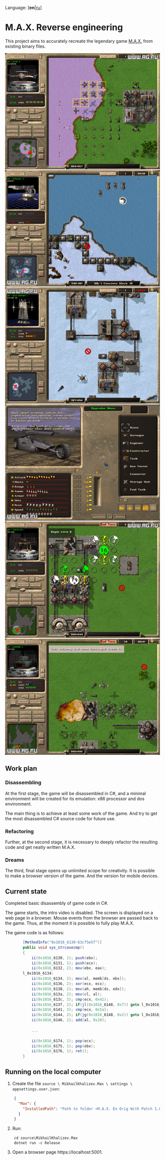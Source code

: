 Language: [**en**|[ru](README.ru.md)]

# M.A.X. Reverse engineering

This project aims to accurately recreate the legendary game [M.A.X.](https://www.mobygames.com/game/max-mechanized-assault-exploration)
from existing binary files.

![Screenshots 1](./doc/img/screenshot01.png)
![Screenshots 2](./doc/img/screenshot02.png)
![Screenshots 3](./doc/img/screenshot03.png)
![Screenshots 4](./doc/img/screenshot04.png)
![Screenshots 5](./doc/img/screenshot05.png)
![Screenshots 6](./doc/img/screenshot06.png)

## Work plan

### Disassembling

At the first stage, the game will be disassembled in C#,
and a minimal environment will be created for its emulation:
x86 processor and dos environment.

The main thing is to achieve at least some work of the game.
And try to get the most disassembled C# source code for future use.

### Refactoring

Further, at the second stage, it is necessary to deeply refactor the resulting code and get neatly written M.A.X.

### Dreams

The third, final stage opens up unlimited scope for creativity.
It is possible to make a browser version of the game. And the version for mobile devices.

## Current state

Completed basic disassembly of game code in C#.

The game starts, the intro video is disabled.
The screen is displayed on a web page in a browser.
Mouse events from the browser are passed back to the game.
Thus, at the moment it is possible to fully play M.A.X.

The game code is as follows:

```C#
        [MethodInfo("0x1016_6130-63cf5e5f")]
        public void sys_strcasecmp()
        {
            ii(0x1016_6130, 1); push(ebx);                              /* push ebx */
            ii(0x1016_6131, 1); push(ecx);                              /* push ecx */
            ii(0x1016_6132, 2); mov(ebx, eax);                          /* mov ebx, eax */
        l_0x1016_6134:
            ii(0x1016_6134, 2); mov(al, memb[ds, ebx]);                 /* mov al, [ebx] */
            ii(0x1016_6136, 2); xor(ecx, ecx);                          /* xor ecx, ecx */
            ii(0x1016_6138, 2); mov(ah, memb[ds, edx]);                 /* mov ah, [edx] */
            ii(0x1016_613a, 2); mov(cl, al);                            /* mov cl, al */
            ii(0x1016_613c, 3); cmp(ecx, 0x41);                         /* cmp ecx, 0x41 */
            ii(0x1016_613f, 2); if(jl(0x1016_6148, 0x7)) goto l_0x1016_6148; /* jl 0x10166148 */
            ii(0x1016_6141, 3); cmp(ecx, 0x5a);                         /* cmp ecx, 0x5a */
            ii(0x1016_6144, 2); if(jg(0x1016_6148, 0x2)) goto l_0x1016_6148; /* jg 0x10166148 */
            ii(0x1016_6146, 2); add(al, 0x20);                          /* add al, 0x20 */

            ...

            ii(0x1016_6174, 1); pop(ecx);                               /* pop ecx */
            ii(0x1016_6175, 1); pop(ebx);                               /* pop ebx */
            ii(0x1016_6176, 1); ret();                                  /* ret */
        }
```

## Running on the local computer

1. Create the file `source \ MikhailKhalizev.Max \ settings \ appsettings.user.json`:

```json
    {
      "Max": {
        "InstalledPath": "Path to folder <M.A.X. En Orig With Patch 1.04>"
      }
    }
```

2. Run:

```
    cd source\MikhailKhalizev.Max
    dotnet run -c Release
```

3. Open a browser page https://localhost:5001.